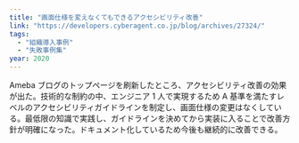 ```yaml
---
title: "画面仕様を変えなくてもできるアクセシビリティ改善"
link: "https://developers.cyberagent.co.jp/blog/archives/27324/"
tags:
  - "組織導入事例"
  - "失敗事例集"
year: 2020
---
```


Ameba ブログのトップページを刷新したところ、アクセシビリティ改善の効果が出た。技術的な制約の中、エンジニア 1 人で実現するため A 基準を満たすレベルのアクセシビリティガイドラインを制定し、画面仕様の変更はなくしている。最低限の知識で実践し、ガイドラインを決めてから実装に入ることで改善方針が明確になった。ドキュメント化しているため今後も継続的に改善できる。
